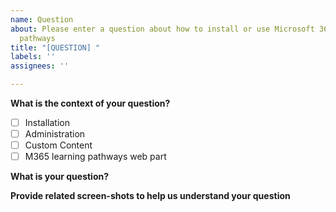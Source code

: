 ```yaml
---
name: Question
about: Please enter a question about how to install or use Microsoft 365 learning
  pathways
title: "[QUESTION] "
labels: ''
assignees: ''

---
```


**What is the context of your question?**
- [ ] Installation
- [ ] Administration
- [ ] Custom Content
- [ ] M365 learning pathways web part

**What is your question?**


**Provide related screen-shots to help us understand your question**
